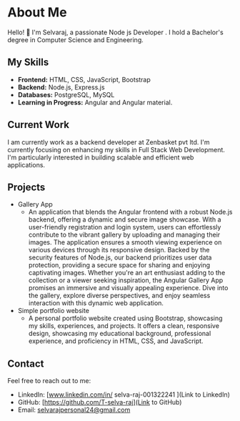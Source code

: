 
# About Me

Hello! 👋 I'm Selvaraj, a passionate Node js Developer . I hold a Bachelor's degree in Computer Science and Engineering.

## My Skills

- **Frontend:** HTML, CSS, JavaScript, Bootstrap
- **Backend:** Node.js, Express.js
- **Databases:** PostgreSQL, MySQL
- **Learning in Progress:** Angular and Angular material.

## Current Work
I am currently work as a backend developer at Zenbasket pvt ltd.
I'm currently focusing on enhancing my skills in Full Stack Web Development. I'm particularly interested in building scalable and efficient web applications.

## Projects

- Gallery App
  -  An application  that blends the Angular frontend with a robust Node.js backend, offering a dynamic and secure image showcase. With a user-friendly registration and login system, users can effortlessly contribute to the vibrant gallery by uploading and managing their images. The application ensures a smooth viewing experience on various devices through its responsive design. Backed by the security features of Node.js, our backend prioritizes user data protection, providing a secure space for sharing and enjoying captivating images. Whether you're an art enthusiast adding to the collection or a viewer seeking inspiration, the Angular Gallery App promises an immersive and visually appealing experience. Dive into the gallery, explore diverse perspectives, and enjoy seamless interaction with this dynamic web application.
- Simple portfolio website
  - A personal portfolio website created using Bootstrap, showcasing my skills, experiences, and projects. It offers a clean, responsive design, showcasing my educational background, professional experience, and proficiency in HTML, CSS, and JavaScript.


## Contact

Feel free to reach out to me:

- LinkedIn: [www.linkedin.com/in/
selva-raj-001322241
](Link to LinkedIn)
- GitHub: [https://github.com/T-selva-raj](Link to GitHub)
- Email: selvarajpersonal24@gmail.com



